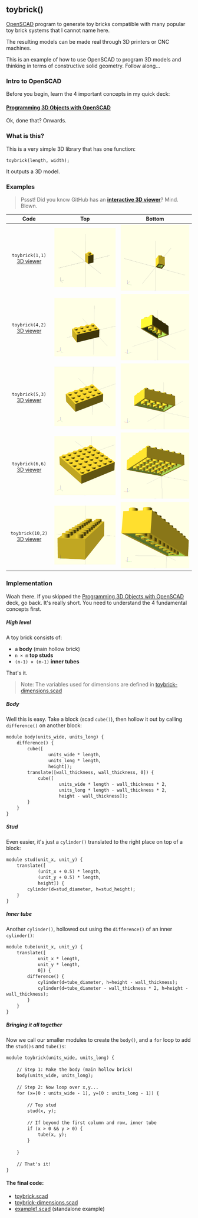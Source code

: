toybrick()
----------

[OpenSCAD](http://openscad.org) program to generate toy bricks compatible with many popular toy brick systems that I cannot name here.

The resulting models can be made real through 3D printers or CNC machines.

This is an example of how to use OpenSCAD to program 3D models and thinking in terms of constructive solid geometry. Follow along...

### Intro to OpenSCAD

Before you begin, learn the 4 important concepts in my quick deck:

#### [Programming 3D Objects with OpenSCAD](https://speakerdeck.com/joewalnes/programming-3d-object)

Ok, done that? Onwards.

### What is this?

This is a very simple 3D library that has one function:

```scad
toybrick(length, width);
```

It outputs a 3D model.

### Examples

> Pssst! Did you know GitHub has an **[interactive 3D viewer](examples/toybrick-4x2.stl)**? Mind. Blown.

| Code                                                   | Top                                               | Bottom                                               |
|:------------------------------------------------------:|:-------------------------------------------------:|:----------------------------------------------------:|
| `toybrick(1,1)`  [3D viewer](examples/toybrick-1x1.stl)   | ![1x1-top](examples/images/toybrick-1x1-01.png)   | ![1x1-bottom](examples/images/toybrick-1x1-02.png)   |
| `toybrick(4,2)`  [3D viewer](examples/toybrick-4x2.stl)   | ![4x2-top](examples/images/toybrick-4x2-01.png)   | ![4x2-bottom](examples/images/toybrick-4x2-02.png)   |
| `toybrick(5,3)`  [3D viewer](examples/toybrick-5x3.stl)   | ![5x3-top](examples/images/toybrick-5x3-01.png)   | ![5x3-bottom](examples/images/toybrick-5x3-02.png)   |
| `toybrick(6,6)`  [3D viewer](examples/toybrick-6x6.stl)   | ![6x6-top](examples/images/toybrick-6x6-01.png)   | ![6x6-bottom](examples/images/toybrick-6x6-02.png)   |
| `toybrick(10,2)` [3D viewer](examples/toybrick-10x2.stl)  | ![10x2-top](examples/images/toybrick-10x2-01.png) | ![10x2-bottom](examples/images/toybrick-10x2-02.png) |

### Implementation

Woah there. If you skipped the [Programming 3D Objects with OpenSCAD](https://speakerdeck.com/joewalnes/programming-3d-object) deck, go back. It's really short. You need to understand the 4 fundamental concepts first.

##### High level

A toy brick consists of:
* a **body** (main hollow brick)
* `n × m` **top studs**
* `(n-1) × (m-1)` **inner tubes**

That's it.

> Note: The variables used for dimensions are defined in [toybrick-dimensions.scad](toybrick-dimensions.scad)

##### Body

Well this is easy. Take a block (scad `cube()`), then hollow it out by calling `difference()` on another block:

```scad
module body(units_wide, units_long) {
	difference() {
		cube([
				units_wide * length,
				units_long * length,
				height]);
		translate([wall_thickness, wall_thickness, 0]) {
			cube([
					units_wide * length - wall_thickness * 2,
					units_long * length - wall_thickness * 2,
					height - wall_thickness]);
		}
	}
}
```

##### Stud

Even easier, it's just a `cylinder()` translated to the right place on top of a block:

```scad
module stud(unit_x, unit_y) {
	translate([
			(unit_x + 0.5) * length,
			(unit_y + 0.5) * length,
			height]) {
		cylinder(d=stud_diameter, h=stud_height);
	}
}
```

##### Inner tube

Another `cylinder()`, hollowed out using the `difference()` of an inner `cylinder()`:

```scad
module tube(unit_x, unit_y) {
	translate([
			unit_x * length,
			unit_y * length,
			0]) {
		difference() {
			cylinder(d=tube_diameter, h=height - wall_thickness);
			cylinder(d=tube_diameter - wall_thickness * 2, h=height - wall_thickness);
		}
	}
}
```

##### Bringing it all together

Now we call our smaller modules to create the `body()`, and a `for` loop to add the `stud()s` and `tube()s`:

```scad
module toybrick(units_wide, units_long) {

	// Step 1: Make the body (main hollow brick)
	body(units_wide, units_long);

	// Step 2: Now loop over x,y...
	for (x=[0 : units_wide - 1], y=[0 : units_long - 1]) {

		// Top stud
		stud(x, y);

		// If beyond the first column and row, inner tube
		if (x > 0 && y > 0) {
			tube(x, y);
		}

	}

	// That's it!
}
```

#### The final code:

* [toybrick.scad](toybrick.scad)
* [toybrick-dimensions.scad](toybrick-dimensions.scad)
* [example1.scad](example1.scad) (standalone example)


